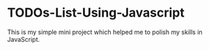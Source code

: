 # TODOs-List-Using-Javascript
This is my simple  mini project which helped me to polish my skills in JavaScript. 
